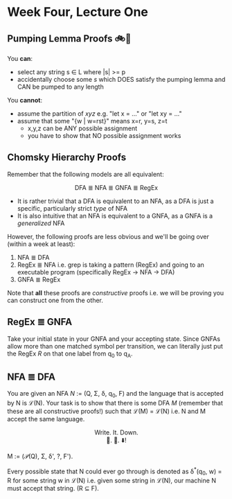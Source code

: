 # Week Four, Lecture One
## Pumping Lemma Proofs 🚲💨
You **can**:
- select any string s ∈ L where |s| >= p
- accidentally choose some *s* which DOES satisfy the pumping lemma and CAN be pumped to any length

You **cannot**:
- assume the partition of *xyz* e.g. "let x = ..." or "let xy = ..."
- assume that some "{w | w=rst}" means x=r, y=s, z=t
    - x,y,z can be ANY possible assignment
    - you have to show that NO possible assignment works

## Chomsky Hierarchy Proofs
Remember that the following models are all equivalent:
<div align="center">
DFA ≣ NFA ≣ GNFA ≣ RegEx
</div>

- It is rather trivial that a DFA is equivalent to an NFA, as a DFA is just a specific, particularly strict *type* of NFA
- It is also intuitive that an NFA is equivalent to a GNFA, as a GNFA is a *generalized* NFA

However, the following proofs are less obvious and we'll be going over (within a week at least):
1. NFA ≣ DFA
2. RegEx ≣ NFA i.e. grep is taking a pattern (RegEx) and going to an executable program (specifically RegEx → NFA → DFA)
3. GNFA ≣ RegEx

Note that **all** these proofs are *constructive* proofs i.e. we will be proving you can construct one from the other.

## RegEx ≣ GNFA
Take your initial state in your GNFA and your accepting state. Since GNFAs allow more than one matched symbol per transition, we can literally just put the RegEx *R* on that one label from q<sub>0</sub> to q<sub>A</sub>.

## NFA ≣ DFA
You are given an NFA *N* := (Q, Σ, δ, q<sub>0</sub>, F) and the language that is accepted by N is ℒ(N). Your task is to show that there is some DFA *M* (remember that these are all constructive proofs!) such that ℒ(M) = ℒ(N) i.e. N and M accept the same language.

<div align="center">
Write. It. Down.<br>
📝. 🤡. ⬇️!
</div>

M := (𝒫(Q), Σ, δ', ?, F').

Every possible state that N could ever go through is denoted as δ<sup>\*</sup>(q<sub>0</sub>, w) = R for some string w in ℒ(N) i.e. given some string in ℒ(N), our machine N must accept that string. (R ⊆ F).



